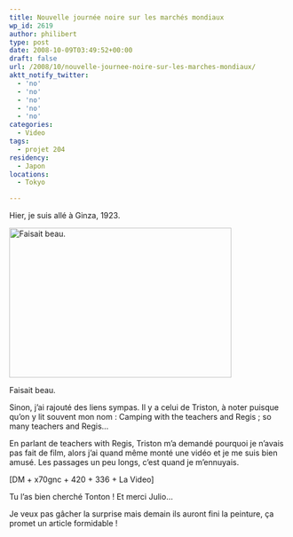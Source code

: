 ```yaml
---
title: Nouvelle journée noire sur les marchés mondiaux
wp_id: 2619
author: philibert
type: post
date: 2008-10-09T03:49:52+00:00
draft: false
url: /2008/10/nouvelle-journee-noire-sur-les-marches-mondiaux/
aktt_notify_twitter:
  - 'no'
  - 'no'
  - 'no'
  - 'no'
  - 'no'
categories:
  - Video
tags:
  - projet 204
residency:
  - Japon
locations:
  - Tokyo

---
```

Hier, je suis allé à Ginza, 1923.

<div id="attachment_306" class="wp-caption aligncenter" style="max-width: 400px">
  <a href="{{< aws >}}/uploads/img_3063.jpg"><img class="size-full wp-image-306 " title="img_3063" src="{{< aws >}}/uploads/img_3063.jpg" alt="Faisait beau." width="400" height="270" /></a>
  
  <p class="wp-caption-text">
    Faisait beau.
  </p>
</div>

Sinon, j&rsquo;ai rajouté des liens sympas. Il y a celui de Triston, à noter puisque qu&rsquo;on y lit souvent mon nom : Camping with the teachers and Regis ; so many teachers and Regis&#8230;

En parlant de teachers with Regis, Triston m&rsquo;a demandé pourquoi je n&rsquo;avais pas fait de film, alors j&rsquo;ai quand même monté une vidéo et je me suis bien amusé. Les passages un peu longs, c&rsquo;est quand je m&rsquo;ennuyais.
  
[DM + x70gnc + 420 + 336 + La Video]
  
Tu l&rsquo;as bien cherché Tonton ! Et merci Julio&#8230;

Je veux pas gâcher la surprise mais demain ils auront fini la peinture, ça promet un article formidable !